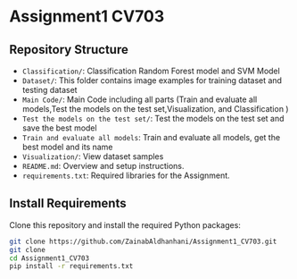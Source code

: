 # Assignment1 CV703


## Repository Structure

- `Classification/`: Classification Random Forest model and SVM Model
- `Dataset/`: This folder contains image examples for training dataset and testing dataset
- `Main Code/`: Main Code including all parts (Train and evaluate all models,Test the models on the test set,Visualization, and Classification )
- `Test the models on the test set/`: Test the models on the test set and save the best model
- `Train and evaluate all models`: Train and evaluate all models, get the best model and its name
- `Visualization/`: View dataset samples
- `README.md`: Overview and setup instructions.
- `requirements.txt`: Required libraries for the Assignment.


## Install Requirements
Clone this repository and install the required Python packages:

```bash
git clone https://github.com/ZainabAldhanhani/Assignment1_CV703.git
git clone 
cd Assignment1_CV703
pip install -r requirements.txt
```

